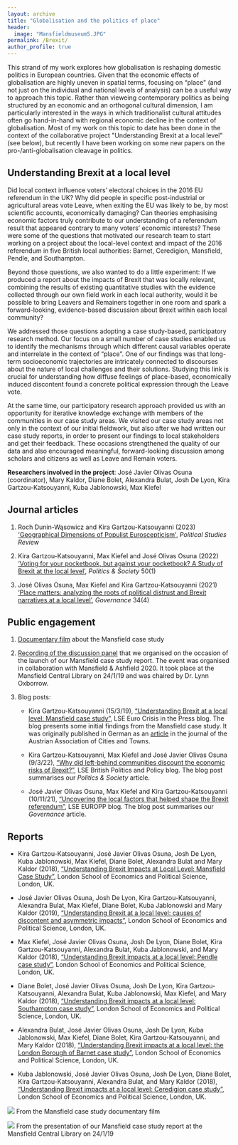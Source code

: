 ```yaml
---
layout: archive
title: "Globalisation and the politics of place"
header: 
  image: "Mansfieldmuseum5.JPG"
permalink: /Brexit/
author_profile: true
---
```


This strand of my work explores how globalisation is reshaping domestic politics in European countries. Given that the economic effects of globalisation are highly uneven in spatial terms, focusing on “place" (and not just on the individual and national levels of analysis) can be a useful way to approach this topic. Rather than vieweing contemporary politics as being structured by an economic and an orthogonal cultural dimension, I am particularly interested in the ways in which traditionalist cultural attitudes often go hand-in-hand with regional economic decline in the context of globalisation. Most of my work on this topic to date has been done in the context of the collaborative project "Understanding Brexit at a local level" (see below), but recently I have been working on some new papers on the pro-/anti-globalisation cleavage in politics.

## Understanding Brexit at a local level

Did local context influence voters’ electoral choices in the 2016 EU referendum in the UK? Why did people in specific post-industrial or agricultural areas vote Leave, when exiting the EU was likely to be, by most scientific accounts, economically damaging? Can theories emphasising economic factors truly contribute to our understanding of a referendum result that appeared contrary to many voters’ economic interests? These were some of the questions that motivated our research team to start working on a project about the local-level context and impact of the 2016 referendum in five British local authorities: Barnet, Ceredigion, Mansfield, Pendle, and Southampton. 

Beyond those questions, we also wanted to do a little experiment: If we produced a report about the impacts of Brexit that was locally relevant, combining the results of existing quantitative studies with the evidence collected through our own field work in each local authority, would it be possible to bring Leavers and Remainers together in one room and spark a forward-looking, evidence-based discussion about Brexit within each local community? 

We addressed those questions adopting a case study-based, participatory research method. Our focus on a small number of case studies enabled us to identify the mechanisms through which different causal variables operate and interrelate in the context of “place”. One of our findings was that long-term socioeconomic trajectories are intricately connected to discourses about the nature of local challenges and their solutions. Studying this link is crucial for understanding how diffuse feelings of place-based, economically induced discontent found a concrete political expression through the Leave vote.

At the same time, our participatory research approach provided us with an opportunity for iterative knowledge exchange with members of the communities in our case study areas. We visited our case study areas not only in the context of our initial fieldwork, but also after we had written our case study reports, in order to present our findings to local stakeholders and get their feedback. These occasions strengthened the quality of our data and also encouraged meaningful, forward-looking discussion among scholars and citizens as well as Leave and Remain voters.

**Researchers involved in the project**: José Javier Olivas Osuna (coordinator), Mary Kaldor, Diane Bolet, Alexandra Bulat, Josh De Lyon, Kira Gartzou-Katsouyanni, Kuba Jablonowski, Max Kiefel

## Journal articles

1. Roch Dunin-Wąsowicz and Kira Gartzou-Katsouyanni (2023) ['Geographical Dimensions of Populist Euroscepticism'](https://doi.org/10.1177/14789299231201810), *Political Studies Review*

2.  Kira Gartzou-Katsouyanni, Max Kiefel and José Olivas Osuna (2022) [‘Voting for your pocketbook, but against your pocketbook? A Study of Brexit at the local level’](https://doi.org/10.1177/0032329221992198), *Politics & Society* 50(1) 

3. José Olivas Osuna, Max Kiefel and Kira Gartzou-Katsouyanni (2021) [‘Place matters: analyzing the roots of political distrust and Brexit narratives at a local level’](https://doi.org/10.1111/gove.12545), *Governance* 34(4)

## Public engagement

1. [Documentary film](https://www.youtube.com/watch?v=7tRq7h9EkDI) about the Mansfield case study

2. [Recording of the discussion panel](https://www.youtube.com/watch?v=vSOewUSRR5Y) that we organised on the occasion of the launch of our Mansfield case study report. The event was organised in collaboration with Mansfield & Ashfield 2020. It took place at the Mansfield Central Library on 24/1/19 and was chaired by Dr. Lynn Oxborrow.

3. Blog posts:
    
    * Kira Gartzou-Katsouyanni (15/3/19), [“Understanding Brexit at a local level: Mansfield case study”](https://blogs.lse.ac.uk/eurocrisispress/2019/03/15/brexit-mansfield-lse-report/), LSE Euro Crisis in the Press blog. The blog presents some initial findings from the Mansfield case study. It was originally published in German as an [article](https://www.staedtebund.gv.at/fileadmin/USERDATA/oegz/dokumente/OeGZ_4_2019.pdf) in the journal of the Austrian Association of Cities and Towns.

    *	Kira Gartzou-Katsouyanni, Max Kiefel and José Javier Olivas Osuna (9/3/22), [“Why did left-behind communities discount the economic risks of Brexit?”](https://blogs.lse.ac.uk/politicsandpolicy/why-did-left-behind-communities-discount-the-economic-risks-of-brexit/), LSE British Politics and Policy blog. The blog post summarises our *Politics & Society* article.

    * José Javier Olivas Osuna, Max Kiefel and Kira Gartzou-Katsouyanni (10/11/21), [“Uncovering the local factors that helped shape the Brexit referendum”]( https://blogs.lse.ac.uk/europpblog/2021/11/10/uncovering-the-local-factors-that-helped-shape-the-brexit-referendum/), LSE EUROPP blog. The blog post summarises our *Governance* article.



## Reports

*	Kira Gartzou-Katsouyanni, José Javier Olivas Osuna, Josh De Lyon, Kuba Jablonowski, Max Kiefel, Diane Bolet, Alexandra Bulat and Mary Kaldor (2018), [“Understanding Brexit Impacts at Local Level: Mansfield Case Study”](http://eprints.lse.ac.uk/90393/1/Kaldor_Brexit_Report_Mansfield_2018.pdf), London School of Economics and Political Science, London, UK.  

*	José Javier Olivas Osuna, Josh De Lyon, Kira Gartzou-Katsouyanni, Alexandra Bulat, Max Kiefel, Diane Bolet, Kuba Jablonowski and Mary Kaldor (2019), [“Understanding Brexit at a local level: causes of discontent and asymmetric impacts”](http://eprints.lse.ac.uk/100204/1/Olivas_et_Brexit_at_a_local_Publishedt.pdf), London School of Economics and Political Science, London, UK. 

*	Max Kiefel, José Javier Olivas Osuna, Josh De Lyon, Diane Bolet, Kira Gartzou-Katsouyanni, Alexandra Bulat, Kuba Jablonowski, and Mary Kaldor (2018), [“Understanding Brexit impacts at a local level: Pendle case study”](http://eprints.lse.ac.uk/90324/1/Kaldor_Brexit_Report_Pendle_2018.pdf), London School of Economics and Political Science, London, UK. 

*	Diane Bolet, José Javier Olivas Osuna, Josh De Lyon, Kira Gartzou-Katsouyanni, Alexandra Bulat, Kuba Jablonowski, Max Kiefel, and Mary Kaldor (2018), [“Understanding Brexit impacts at a local level: Southampton case study”](http://eprints.lse.ac.uk/90386/3/Kaldor_Brexit_Report_Southampton_Published_v4.pdf), London School of Economics and Political Science, London, UK. 

*	Alexandra Bulat, José Javier Olivas Osuna, Josh De Lyon, Kuba Jablonowski, Max Kiefel, Diane Bolet, Kira Gartzou-Katsouyanni, and Mary Kaldor (2018), [“Understanding Brexit impacts at a local level: the London Borough of Barnet case study”](http://eprints.lse.ac.uk/90230/1/Kaldor_Brexit_Report_Barnet_2018.pdf), London School of Economics and Political Science, London, UK. 

*	Kuba Jablonowski, José Javier Olivas Osuna, Josh De Lyon, Diane Bolet, Kira Gartzou-Katsouyanni, Alexandra Bulat, and Mary Kaldor (2018), [“Understanding Brexit impacts at a local level: Ceredigion case study”](http://eprints.lse.ac.uk/90387/1/Olivas-Osuna__brexit-report-ceredigion.pdf), London School of Economics and Political Science, London, UK. 

[![](/images/Mansfielddocumentary3.jpeg)](https://www.youtube.com/watch?v=7tRq7h9EkDI)
From the Mansfield case study documentary film

[![](/images/Mansfieldevent.jpeg)](https://www.youtube.com/watch?v=vSOewUSRR5Y)
From the presentation of our Mansfield case study report at the Mansfield Central Library on 24/1/19 